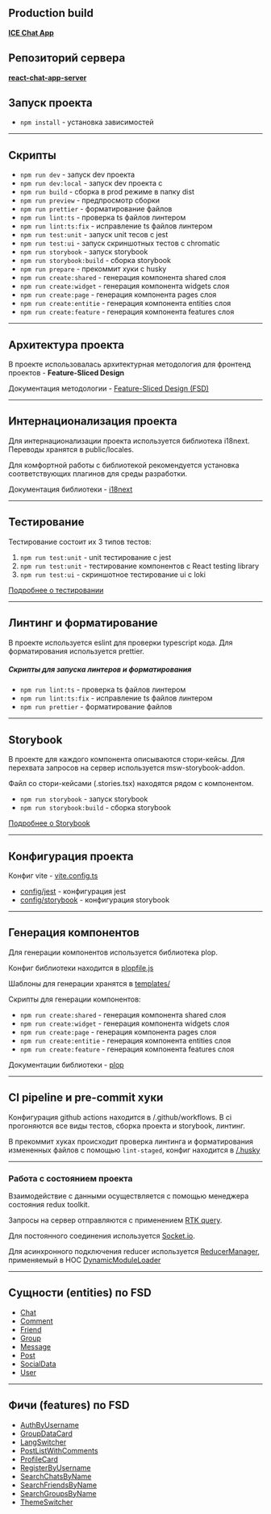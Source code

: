 ## Production build

**[ICE Chat App](https://remarkable-basbousa-d78cf9.netlify.app/)**

## Репозиторий сервера
**[react-chat-app-server](https://github.com/Pepetka/react-chat-app-server)**

## Запуск проекта

- `npm install` - установка зависимостей

---

## Скрипты

- `npm run dev` - запуск dev проекта
- `npm run dev:local` - запуск dev проекта с 
- `npm run build` - сборка в prod режиме в папку dist
- `npm run preview` - предпросмотр сборки
- `npm run prettier` - форматирование файлов
- `npm run lint:ts` - проверка ts файлов линтером
- `npm run lint:ts:fix` - исправление ts файлов линтером
- `npm run test:unit` - запуск unit тесов с jest
- `npm run test:ui` - запуск скриншотных тестов с chromatic
- `npm run storybook` - запуск storybook
- `npm run storybook:build` - сборка storybook
- `npm run prepare` - прекоммит хуки с husky
- `npm run create:shared` - генерация компонента shared слоя
- `npm run create:widget` - генерация компонента widgets слоя
- `npm run create:page` - генерация компонента pages слоя
- `npm run create:entitie` - генерация компонента entities слоя
- `npm run create:feature` - генерация компонента features слоя

---

## Архитектура проекта

В проекте использовалась архитектурная методология для фронтенд проектов - **Feature-Sliced Design**

Документация методологии - [Feature-Sliced Design (FSD)](https://feature-sliced.design/ru/docs)

---

## Интернационализация проекта

Для интернационализации проекта используется библиотека i18next.
Переводы хранятся в public/locales.

Для комфортной работы с библиотекой рекомендуется установка соответствующих плагинов для среды разработки.

Документация библиотеки - [i18next](https://react.i18next.com/)

---

## Тестирование

Тестирование состоит их 3 типов тестов:
1) `npm run test:unit` - unit тестирование с jest
2) `npm run test:unit` - тестирование компонентов с React testing library
3) `npm run test:ui` - скриншотное тестирование ui с loki

[Подробнее о тестировании](./docs/test.md)

---

## Линтинг и форматирование

В проекте используется eslint для проверки typescript кода.
Для форматирования используется prettier.

##### Скрипты для запуска линтеров и форматирования
- `npm run lint:ts` - проверка ts файлов линтером
- `npm run lint:ts:fix` - исправление ts файлов линтером
- `npm run prettier` - форматирование файлов

---

## Storybook

В проекте для каждого компонента описываются стори-кейсы.
Для перехвата запросов на сервер используется msw-storybook-addon.

Файл со стори-кейсами (.stories.tsx) находятся рядом с компонентом.

- `npm run storybook` - запуск storybook
- `npm run storybook:build` - сборка storybook

[Подробнее о Storybook](./docs/storybook.md)

---

## Конфигурация проекта

Конфиг vite - [vite.config.ts](./vite.config.ts)

- [config/jest](./test/config/) - конфигурация jest
- [config/storybook](./.storybook/) - конфигурация storybook

---

## Генерация компонентов

Для генерации компонентов используется библиотека plop.

Конфиг библиотеки находится в [plopfile.js](./plopfile.js)

Шаблоны для генерации хранятся в [templates/](./templates/)

Скрипты для генерации компонентов:
- `npm run create:shared` - генерация компонента shared слоя
- `npm run create:widget` - генерация компонента widgets слоя
- `npm run create:page` - генерация компонента pages слоя
- `npm run create:entitie` - генерация компонента entities слоя
- `npm run create:feature` - генерация компонента features слоя

Документации библиотеки - [plop](https://plopjs.com/documentation/)

---

## CI pipeline и pre-commit хуки

Конфигурация github actions находится в /.github/workflows.
В ci прогоняются все виды тестов, сборка проекта и storybook, линтинг.

В прекоммит хуках происходит проверка линтинга и форматирования измененных файлов с помощью `lint-staged`, конфиг 
находится в [/.husky](./.husky)

---

### Работа с состоянием проекта

Взаимодействие с данными осуществляется с помощью менеджера состояния redux toolkit.

Запросы на сервер отправляются с применением [RTK query](./src/shared/api/rtkApi.ts).

Для постоянного соединения используется [Socket.io](https://socket.io/docs).

Для асинхронного подключения reducer используется
[ReducerManager](./src/app/provider/Store/config/reducerManager.ts), применяемый в HOC
[DynamicModuleLoader](./src/shared/components/DynamicModuleLoader/DynamicModuleLoader.tsx)

---

## Сущности (entities) по FSD

- [Chat](./src/entities/Chat/README.md)
- [Comment](./src/entities/Comment/README.md)
- [Friend](./src/entities/Friend/README.md)
- [Group](./src/entities/Group/README.md)
- [Message](./src/entities/Message/README.md)
- [Post](./src/entities/Post/README.md)
- [SocialData](./src/entities/SocialData/README.md)
- [User](./src/entities/User/README.md)

---

## Фичи (features) по FSD

- [AuthByUsername](./src/features/AuthByUsername/README.md)
- [GroupDataCard](./src/features/GroupDataCard/README.md)
- [LangSwitcher](./src/features/LangSwitcher/README.md)
- [PostListWithComments](./src/features/PostListWithComments/README.md)
- [ProfileCard](./src/features/ProfileCard/README.md)
- [RegisterByUsername](./src/features/RegisterByUsername/README.md)
- [SearchChatsByName](./src/features/SearchChatsByName/README.md)
- [SearchFriendsByName](./src/features/SearchFriendsByName/README.md)
- [SearchGroupsByName](./src/features/SearchGroupsByName/README.md)
- [ThemeSwitcher](./src/features/ThemeSwitcher/README.md)
